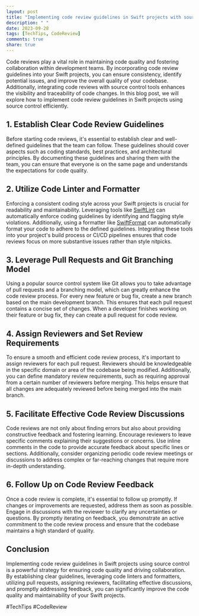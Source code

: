 ```yaml
---
layout: post
title: "Implementing code review guidelines in Swift projects with source control"
description: " "
date: 2023-09-28
tags: [TechTips, CodeReview]
comments: true
share: true
---
```


Code reviews play a vital role in maintaining code quality and fostering collaboration within development teams. By incorporating code review guidelines into your Swift projects, you can ensure consistency, identify potential issues, and improve the overall quality of your codebase. Additionally, integrating code reviews with source control tools enhances the visibility and traceability of code changes. In this blog post, we will explore how to implement code review guidelines in Swift projects using source control efficiently.

## 1. Establish Clear Code Review Guidelines

Before starting code reviews, it's essential to establish clear and well-defined guidelines that the team can follow. These guidelines should cover aspects such as coding standards, best practices, and architectural principles. By documenting these guidelines and sharing them with the team, you can ensure that everyone is on the same page and understands the expectations for code quality.

## 2. Utilize Code Linter and Formatter

Enforcing a consistent coding style across your Swift projects is crucial for readability and maintainability. Leveraging tools like [SwiftLint](https://github.com/realm/SwiftLint) can automatically enforce coding guidelines by identifying and flagging style violations. Additionally, using a formatter like [SwiftFormat](https://github.com/nicklockwood/SwiftFormat) can automatically format your code to adhere to the defined guidelines. Integrating these tools into your project's build process or CI/CD pipelines ensures that code reviews focus on more substantive issues rather than style nitpicks.

## 3. Leverage Pull Requests and Git Branching Model

Using a popular source control system like Git allows you to take advantage of pull requests and a branching model, which can greatly enhance the code review process. For every new feature or bug fix, create a new branch based on the main development branch. This ensures that each pull request contains a concise set of changes. When a developer finishes working on their feature or bug fix, they can create a pull request for code review.

## 4. Assign Reviewers and Set Review Requirements

To ensure a smooth and efficient code review process, it's important to assign reviewers for each pull request. Reviewers should be knowledgeable in the specific domain or area of the codebase being modified. Additionally, you can define mandatory review requirements, such as requiring approval from a certain number of reviewers before merging. This helps ensure that all changes are adequately reviewed before being merged into the main branch.

## 5. Facilitate Effective Code Review Discussions

Code reviews are not only about finding errors but also about providing constructive feedback and fostering learning. Encourage reviewers to leave specific comments explaining their suggestions or concerns. Use inline comments in the code to provide accurate feedback about specific lines or sections. Additionally, consider organizing periodic code review meetings or discussions to address complex or far-reaching changes that require more in-depth understanding.

## 6. Follow Up on Code Review Feedback

Once a code review is complete, it's essential to follow up promptly. If changes or improvements are requested, address them as soon as possible. Engage in discussions with the reviewer to clarify any uncertainties or questions. By promptly iterating on feedback, you demonstrate an active commitment to the code review process and ensure that the codebase maintains a high standard of quality.

## Conclusion

Implementing code review guidelines in Swift projects using source control is a powerful strategy for ensuring code quality and driving collaboration. By establishing clear guidelines, leveraging code linters and formatters, utilizing pull requests, assigning reviewers, facilitating effective discussions, and promptly addressing feedback, you can significantly improve the code quality and maintainability of your Swift projects.

#TechTips #CodeReview